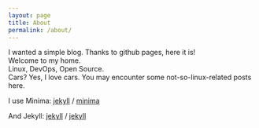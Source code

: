 ```yaml
---
layout: page
title: About
permalink: /about/
---
```


I wanted a simple blog. Thanks to github pages, here it is!  
Welcome to my home.  
Linux, DevOps, Open Source.  
Cars? Yes, I love cars. You may encounter some not-so-linux-related posts here.

I use Minima:
[jekyll][jekyll-organization] /
[minima](https://github.com/jekyll/minima)

And Jekyll:
[jekyll][jekyll-organization] /
[jekyll](https://github.com/jekyll/jekyll)


[jekyll-organization]: https://github.com/jekyll
